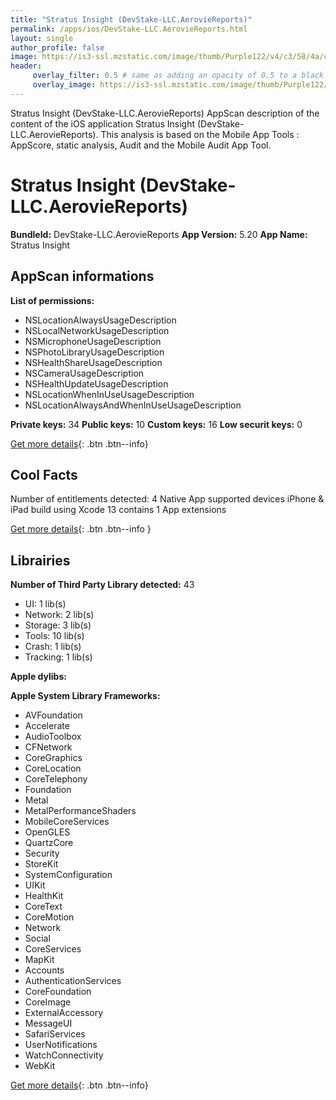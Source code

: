 ```yaml
---
title: "Stratus Insight (DevStake-LLC.AerovieReports)"
permalink: /apps/ios/DevStake-LLC.AerovieReports.html
layout: single
author_profile: false
image: https://is3-ssl.mzstatic.com/image/thumb/Purple122/v4/c3/58/4a/c3584a6a-a97e-4d9e-5612-476400b441ce/AppIcon-0-1x_U007emarketing-0-7-0-85-220.png/512x512bb.jpg
header: 
     overlay_filter: 0.5 # same as adding an opacity of 0.5 to a black background
     overlay_image: https://is3-ssl.mzstatic.com/image/thumb/Purple122/v4/c3/58/4a/c3584a6a-a97e-4d9e-5612-476400b441ce/AppIcon-0-1x_U007emarketing-0-7-0-85-220.png/512x512bb.jpg
---
```

Stratus Insight (DevStake-LLC.AerovieReports) AppScan description of the content of the iOS application Stratus Insight (DevStake-LLC.AerovieReports). This analysis is based on the Mobile App Tools : AppScore, static analysis, Audit and the Mobile Audit App Tool.

# Stratus Insight (DevStake-LLC.AerovieReports)

**BundleId:** DevStake-LLC.AerovieReports
**App Version:** 5.20
**App Name:** Stratus Insight


## AppScan informations 

**List of permissions:** 
- NSLocationAlwaysUsageDescription
- NSLocalNetworkUsageDescription
- NSMicrophoneUsageDescription
- NSPhotoLibraryUsageDescription
- NSHealthShareUsageDescription
- NSCameraUsageDescription
- NSHealthUpdateUsageDescription
- NSLocationWhenInUseUsageDescription
- NSLocationAlwaysAndWhenInUseUsageDescription
  
  
**Private keys:** 34
**Public keys:** 10
**Custom keys:** 16
**Low securit keys:** 0
  
[Get more details](/pricing.html){: .btn .btn--info}

## Cool Facts

Number of entitlements detected: 4
Native App
supported devices iPhone & iPad
build using Xcode 13
contains 1 App extensions
  
[Get more details](/pricing.html){: .btn .btn--info }

## Librairies 
**Number of Third Party Library detected:** 43
- UI: 1 lib(s)
- Network: 2 lib(s)
- Storage: 3 lib(s)
- Tools: 10 lib(s)
- Crash: 1 lib(s)
- Tracking: 1 lib(s)


**Apple dylibs:**


**Apple System Library Frameworks:**
- AVFoundation
- Accelerate
- AudioToolbox
- CFNetwork
- CoreGraphics
- CoreLocation
- CoreTelephony
- Foundation
- Metal
- MetalPerformanceShaders
- MobileCoreServices
- OpenGLES
- QuartzCore
- Security
- StoreKit
- SystemConfiguration
- UIKit
- HealthKit
- CoreText
- CoreMotion
- Network
- Social
- CoreServices
- MapKit
- Accounts
- AuthenticationServices
- CoreFoundation
- CoreImage
- ExternalAccessory
- MessageUI
- SafariServices
- UserNotifications
- WatchConnectivity
- WebKit


  
[Get more details](/pricing.html){: .btn .btn--info}

